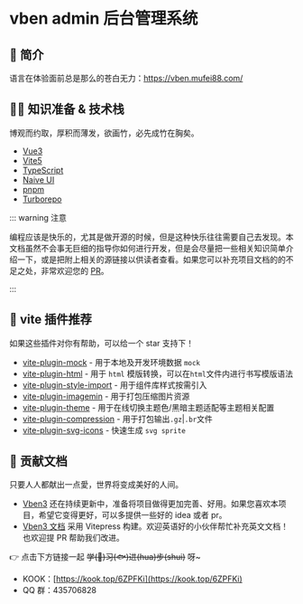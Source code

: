 # vben admin 后台管理系统

## 👀 简介

语言在体验面前总是那么的苍白无力：https://vben.mufei88.com/

## ✍🏻 知识准备 & 技术栈

博观而约取，厚积而薄发，欲画竹，必先成竹在胸矣。

- [Vue3](https://vuejs.org/)
- [Vite5](https://cn.vitejs.dev/)
- [TypeScript](https://www.typescriptlang.org/)
- [Naive UI](https://www.naiveui.com/)
- [pnpm](https://pnpm.io/)
- [Turborepo](https://turbo.build/repo/docs)

::: warning 注意

编程应该是快乐的，尤其是做开源的时候，但是这种快乐往往需要自己去发现。本文档虽然不会事无巨细的指导你如何进行开发，但是会尽量把一些相关知识简单介绍一下，或是把附上相关的源链接以供读者查看。如果您可以补充项目文档的的不足之处，非常欢迎您的 [PR](https://docs.github.com/en/pull-requests)。

:::

## 🍉 vite 插件推荐

如果这些插件对你有帮助，可以给一个 star 支持下！

- [vite-plugin-mock](https://github.com/vbenjs/vite-plugin-mock) - 用于本地及开发环境数据 `mock`
- [vite-plugin-html](https://github.com/vbenjs/vite-plugin-html) - 用于 `html` 模版转换，可以在`html`文件内进行书写模版语法
- [vite-plugin-style-import](https://github.com/vbenjs/vite-plugin-style-import) - 用于组件库样式按需引入
- [vite-plugin-imagemin](https://github.com/vbenjs/vite-plugin-imagemin) - 用于打包压缩图片资源
- [vite-plugin-theme](https://github.com/vbenjs/vite-plugin-theme) - 用于在线切换主题色/黑暗主题适配等主题相关配置
- [vite-plugin-compression](https://github.com/vbenjs/vite-plugin-compression) - 用于打包输出`.gz`|`.br`文件
- [vite-plugin-svg-icons](https://github.com/vbenjs/vite-plugin-svg-icons) - 快速生成 `svg sprite`

## 💖 贡献文档

只要人人都献出一点愛，世界将变成美好的人间。

- [Vben3](https://github.com/vbenjs/vben3) 还在持续更新中，准备将项目做得更加完善、好用。如果您喜欢本项目，希望它变得更好，可以多提供一些好的 idea 或者 pr。
- [Vben3 文档](https://github.com/vbenjs/vben3-doc) 采用 Vitepress 构建。欢迎英语好的小伙伴帮忙补充英文文档！也欢迎提 PR 帮助我们改进。

👉 点击下方链接一起 ~~学(🫱)习(🐟)进(hua)步(shui)~~ 呀~

- KOOK：[https://kook.top/6ZPFKi](https://kook.top/6ZPFKi)
- QQ 群：435706828
